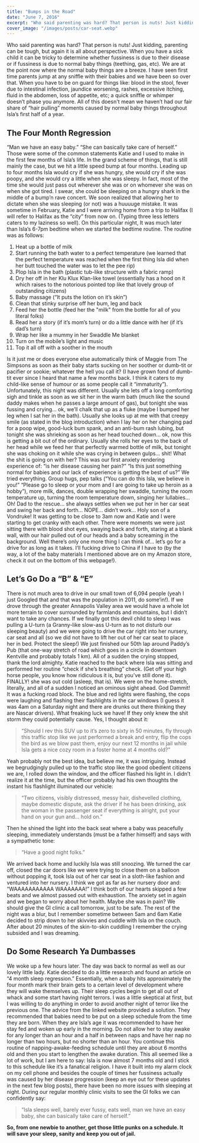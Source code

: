 ```yaml
---
title: "Bumps in the Road"
date: "June 7, 2016"
excerpt: "Who said parenting was hard? That person is nuts! Just kidding, parenting can be tough, but..."
cover_image: "/images/posts/car-seat.webp"
---
```


Who said parenting was hard? That person is nuts! Just kidding, parenting can be tough, but again it is all about perspective. When you have a sick child it can be tricky to determine whether fussiness is due to their disease or if fussiness is due to normal baby things (teething, gas, etc). We are at the point now where the normal baby things are a breeze. I have seen first time parents jump at any sniffle with their babies and we have been so over that. When you have to be on guard for things like: blood in the stool, fever due to intestinal infection, jaundice worsening, rashes, excessive itching, fluid in the abdomen, loss of appetite, etc; a quick sniffle or whimper doesn’t phase you anymore. All of this doesn't mean we haven’t had our fair share of “hair pulling” moments caused by normal baby things throughout Isla’s first half of a year.

## The Four Month Regression

“Man we have an easy baby.” “She can basically take care of herself.” Those were some of the common statements Katie and I used to make in the first few months of Isla’s life. In the grand scheme of things, that is still mainly the case, but we hit a little speed bump at four months. Leading up to four months Isla would cry if she was hungry, she would cry if she was poopy, and she would cry a little when she was sleepy. In fact, most of the time she would just pass out wherever she was or on whomever she was on when she got tired. I swear, she could be sleeping on a hungry shark in the middle of a bump’n rave concert. We soon realized that allowing her to dictate when she was sleeping (or not) was a huuuuge mistake. It was sometime in February, Katie and I were arriving home from a trip to Halifax (I will refer to Halifax as the “city” from now on. (Typing three less letters caters to my laziness so well). On this particular night, It was much later than Isla’s 6-7pm bedtime when we started the bedtime routine. The routine was as follows:

1. Heat up a bottle of milk
2. Start running the bath water to a perfect temperature (we learned that the perfect temperature was reached when the first thing Isla did when her butt touched the water was to let the pee rip)
3. Plop Isla in the bath (plastic tub-like structure with a fabric ramp)
4. Dry her off in her Klu Klux Klan-like towel (essentially has a hood on it which raises to the notorious pointed top like that lovely group of outstanding citizens)
5. Baby massage (“It puts the lotion on it’s skin”)
6. Clean that stinky surprise off her bum, leg and back
7. Feed her the bottle (feed her the "milk" from the bottle for all of you literal folks)
8. Read her a story (if it’s mom’s turn) or do a little dance with her (if it’s dad’s turn)
9. Wrap her like a mummy in her Swaddle Me blanket
10. Turn on the mobile’s light and music
11. Top it all off with a soother in the mouth

Is it just me or does everyone else automatically think of Maggie from The Simpsons as soon as their baby starts sucking on her soother or dumb-tit or pacifier or sookie; whatever the hell you call it? (I have grown fond of dumb-tit ever since I heard that name a few months back. I think it caters to my child-like sense of humour or as some people call it “immaturity”). Unfortunately, this night was different. Usually she lets off a long comforting sigh and tinkle as soon as we sit her in the warm bath (much like the sound daddy makes when he passes a large amount of gas), but tonight she was fussing and crying… ok, we’ll chalk that up as a fluke (maybe I bumped her leg when I sat her in the bath). Usually she looks up at me with that creepy smile (as stated in the blog introduction) when I lay her on her changing pad for a poop wipe, good-luck bum spank, and an anti-bum rash lubing, but tonight she was shrieking as soon as her head touched down… ok, now this is getting a bit out of the ordinary. Usually she rolls her eyes to the back of her head while we feed her that perfectly warmed bottle of milk, but tonight she was choking on it while she was crying in between gulps… shit! What the shit is going on with her? This was our first anxiety rendering experience of: “is her disease causing her pain?” “Is this just something normal for babies and our lack of experience is getting the best of us?” We tried everything. Group hugs, pep talks (“You can do this Isla, we believe in you!” “Please go to sleep or your mom and I are going to take up heroin as a hobby”), more milk, dances, double wrapping her swaddle, turning the room temperature up, turning the room temperature down, singing her lullabies… Oh! Dad to the rescue… she always settles when we put her in her car seat and swing her back and forth… NOPE… didn’t work… Holy son of a Vondruke! It was getting to be close to 3am now and Katie and I were starting to get cranky with each other. There were moments we were just sitting there with blood shot eyes, swaying back and forth, staring at a blank wall, with our hair pulled out of our heads and a baby screaming in the background. Well there’s only one more thing I can think of… let’s go for a drive for as long as it takes. I’ll fucking drive to China if I have to (by the way, a lot of the baby materials I mentioned above are on my Amazon store, check it out on the bottom of this webpage!).

## Let’s Go Do a “B” & “E”

There is not much area to drive in our small town of 6,094 people (yeah I just Googled that and that was the population in 2011, do some’in!). If we drove through the greater Annapolis Valley area we would have a whole lot more terrain to cover surrounded by farmlands and mountains, but I didn’t want to take any chances. If we finally got this devil child to sleep I was pulling a U-turn (a Granny-like slow-ass U-turn as to not disturb our sleeping beauty) and we were going to drive the car right into her nursery, car seat and all (so we did not have to lift her out of her car seat to place her in bed. Protect the sleep!) We just finished our 50th lap around Paddy’s Pub (that one-way stretch of road which goes in a circle in downtown Kentville and probably totals 1 km). All of a sudden the crying stopped, thank the lord almighty. Katie reached to the back where Isla was sitting and performed her routine “check if she’s breathing” check. (Get off your high horse people, you know how ridiculous it is, but you’ve still done it). FINALLY! she was out cold (asleep, that is). We were on the home-stretch, literally, and all of a sudden I noticed an ominous sight ahead. God Dammit! It was a fucking road block. The blue and red lights were flashing, the cops were laughing and flashing their flashlights in the car windows (I guess it was 4am on a Saturday night and there are drunks out there thinking they are Nascar drivers). What freaking luck we have! If they only knew the shit storm they could potentially cause. Yes, I thought about it:

> “Should I rev this SUV up to it’s zero to sixty in 50 minutes, fly through this traffic stop like we just performed a break and entry, flip the cops the bird as we blow past them, enjoy our next 12 months in jail while Isla gets a nice cozy room in a foster home at 4 months old?”

Yeah probably not the best idea, but believe me, it was intriguing. Instead we begrudgingly pulled up to the traffic stop like the good obedient citizens we are, I rolled down the window, and the officer flashed his light in. I didn’t realize it at the time, but the officer probably had his own thoughts the instant his flashlight illuminated our vehicle:

> “Two citizens, visibly distressed, messy hair, dishevelled clothing, maybe domestic dispute, ask the driver if he has been drinking, ask the woman in the passenger seat if everything is alright, put your hand on your gun and… hold on.”

Then he shined the light into the back seat where a baby was peacefully sleeping, immediately understands (must be a father himself) and says with a sympathetic tone:

> “Have a good night folks.”

We arrived back home and luckily Isla was still snoozing. We turned the car off, closed the car doors like we were trying to close them on a balloon without popping it, took Isla out of her car seat in a sloth-like fashion and ventured into her nursery. I think we got as far as her nursery door and: “WAAAAAAAAAAA WAAAAAAA!” I think both of our hearts skipped a few beats and we almost passed out with exhaustion. The anxiety set in again and we began to worry about her health. Maybe she was in pain? We should give the GI clinic a call tomorrow, just to be safe. The rest of the night was a blur, but I remember sometime between 5am and 6am Katie decided to strip down to her skivvies and cuddle with Isla on the couch. After about 20 minutes of the skin-to-skin cuddling I remember the crying subsided and I was dreaming.

## Do Some Research Ya Dumbasses

We woke up a few hours later. The day was back to normal as well as our lovely little lady. Katie decided to do a little research and found an article on “4 month sleep regression.” Essentially, when a baby hits approximately the four month mark their brain gets to a certain level of development where they will wake themselves up. Their sleep cycles begin to get all out of whack and some start having night terrors. I was a little skeptical at first, but I was willing to do anything in order to avoid another night of terror like the previous one. The advice from the linked website provided a solution. They recommended that babies need to be put on a sleep schedule from the time they are born. When they are Isla’s age it was recommended to have her stay fed and woken up early in the morning. Do not allow her to stay awake for any longer than an hour and a half in between naps and have her nap no longer than two hours, but no shorter than an hour. You continue this routine of napping-awake-feeding schedule until they are about 6 months old and then you start to lengthen the awake duration. This all seemed like a lot of work, but I am here to say: Isla is now almost 7 months old and I stick to this schedule like it’s a fanatical religion. I have it built into my alarm clock on my cell phone and besides the couple of times her fussiness actually was caused by her disease progression (keep an eye out for these updates in the next few blog posts), there have been no more issues with sleeping at night. During our regular monthly clinic visits to see the GI folks we can confidently say:

> “Isla sleeps well, barely ever fussy, eats well, man we have an easy baby, she can basically take care of herself.”

**So, from one newbie to another, get those little punks on a schedule. It will save your sleep, sanity and keep you out of jail.**
